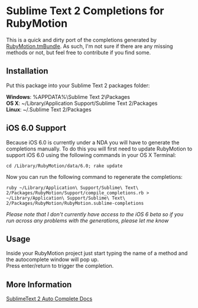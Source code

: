 Sublime Text 2 Completions for RubyMotion
==========================================

This is a quick and dirty port of the completions generated by [RubyMotion.tmBundle](https://github.com/libin/RubyMotion.tmbundle). As such, I'm not sure if there are any missing methods or not, but feel free to contribute if you find some.

Installation
------------

Put this package into your Sublime Text 2 packages folder:

**Windows**: %APPDATA%\Sublime Text 2\Packages  
**OS X**: ~/Library/Application Support/Sublime Text 2/Packages  
**Linux**: ~/.Sublime Text 2/Packages

iOS 6.0 Support
---------------

Because iOS 6.0 is currently under a NDA you will have to generate the completions manually. To do this you will first need to update RubyMotion to support iOS 6.0 using the following commands in your OS X Terminal:

    cd /Library/RubyMotion/data/6.0; rake update

Now you can run the following command to regenerate the completions:

    ruby ~/Library/Application\ Support/Sublime\ Text\ 2/Packages/RubyMotion/Support/compile_completions.rb > ~/Library/Application\ Support/Sublime\ Text\ 2/Packages/RubyMotion/RubyMotion.sublime-completions

_Please note that I don't currently have access to the iOS 6 beta so if you run across any problems with the generations, please let me know_

Usage
-----

Inside your RubyMotion project just start typing the name of a method and the autocomplete window will pop up.  
Press enter/return to trigger the completion.

More Information
----------------
[SublimeText 2 Auto Complete Docs](http://www.sublimetext.com/docs/2/auto_complete.html)